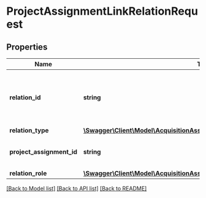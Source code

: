 # ProjectAssignmentLinkRelationRequest

## Properties
Name | Type | Description | Notes
------------ | ------------- | ------------- | -------------
**relation_id** | **string** | The ID of the relation (either a contact company or contact person) | 
**relation_type** | [**\Swagger\Client\Model\AcquisitionAssignmentLinkRelationRequestRelationType**](AcquisitionAssignmentLinkRelationRequestRelationType.md) |  | 
**project_assignment_id** | **string** | The project assignment to link the relation to. | 
**relation_role** | [**\Swagger\Client\Model\AcquisitionAssignmentLinkRelationRequestRelationRole**](AcquisitionAssignmentLinkRelationRequestRelationRole.md) |  | 

[[Back to Model list]](../README.md#documentation-for-models) [[Back to API list]](../README.md#documentation-for-api-endpoints) [[Back to README]](../README.md)


